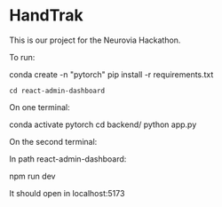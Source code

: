 # HandTrak
This is our project for the Neurovia Hackathon.

To run:

conda create -n "pytorch"
pip install -r requirements.txt

`cd react-admin-dashboard`

On one terminal:

conda activate pytorch
cd backend/
python app.py

On the second terminal:
 
In path react-admin-dashboard:

npm run dev

It should open in localhost:5173

